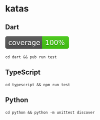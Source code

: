 # katas

## Dart
![Coverage](https://raw.githubusercontent.com/n1kk0/katas/master/dart/coverage_badge.svg?sanitize=true)

`cd dart && pub run test`

## TypeScript

`cd typescript && npm run test`

## Python

`cd python && python -m unittest discover`

